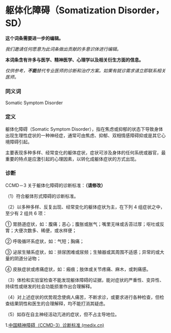 # 躯体化障碍（Somatization Disorder，SD）

**这个词条需要进一步的编辑。**

_我们邀请任何愿意为此词条做出贡献的多意识体进行编辑。_

**本词条含有许多与医学、精神医学、心理学以及相关衍生方面的信息。**

_仅供参考，**不能**替代专业医师的诊断和治疗方案。如果有就诊需求请立即联系相关医师。_

### 同义词

Somatic Symptom Disorder

### **定义**

躯体化障碍（Somatic Symptom Disorder），指在焦虑或抑郁的状态下导致身体出现生理性症状的一种神经症，通常可由焦虑、抑郁、双相情感障碍抑或是其它心境障碍引起。

主要表现多种多样、经常变化的躯体症状，症状可涉及身体的任何系统或器官，最重要的特点是应激引起的心理因素，以转化成躯体症状的方式出现。

### **诊断**

CCMD－3 关于躯体化障碍的诊断标准：**（请修改）**

（1）符合躯体形式障碍的诊断标准。

（2）以多种多样、反复出现、经常变化的躯体症状为主，在下列 4 组症状之中，至少有 2 组共 6 项：

① 胃肠道症状，如：腹痛；恶心；腹胀或胀气；嘴里无味或舌苔过厚；呕吐或反胃；大便次数多、稀便，或水样便；

② 呼吸循环系症状，如：气短；胸痛；

③ 泌尿生殖系症状，如：排尿困难或尿频；生殖器或其周围不适感；异常的或大量的阴道分泌物；

④ 皮肤症状或疼痛症状，如：瘢痕；肢体或关节疼痛、麻木，或刺痛感。

（3）体检和实验室检查不能发现躯体障碍的证据，能对症状的严重性、变异性、持续性或继发的社会功能损害作出合理解释。

（4）对上述症状的优势观念使病人痛苦，不断求诊，或要求进行各种检查，但检查结果阴性和医生的合理解释，均不能打消其疑虑。

（5）如存在自主神经活动亢进的症状，但不占主导地位。

>

1.[中国精神障碍（CCMD-3）诊断标准 (medix.cn)](http://wap.medix.cn/Module/Disease/DiagnosticCriteria/Text.aspx?code=08080005)
